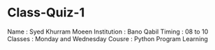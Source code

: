 # Class-Quiz-1
Name         : Syed Khurram Moeen
Institution  : Bano Qabil
Timing       : 08 to 10
Classes      : Monday and Wednesday
Cousre       : Python Program Learning
